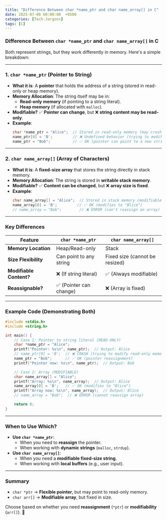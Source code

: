 ```yaml
---
title: "Difference Between char *name_ptr and char name_array[] in C"
date: 2025-07-06 00:00:00  +0500
categories: [Tech-Jargons]
tags: [C]
---
```

### **Difference Between `char *name_ptr` and `char name_array[]` in C**

Both represent strings, but they work differently in memory. Here's a simple breakdown:

---

### **1. `char *name_ptr` (Pointer to String)**
- **What it is**: A **pointer** that holds the address of a string (stored in read-only or heap memory).
- **Memory Allocation**: The string itself may be in:
  - **Read-only memory** (if pointing to a string literal).
  - **Heap memory** (if allocated with `malloc`).
- **Modifiable?** ✅ **Pointer can change**, but ❌ **string content may be read-only**.
- **Example**:
  ```c
  char *name_ptr = "Alice";  // Stored in read-only memory (may crash if modified)
  name_ptr[0] = 'B';         // ❌ Undefined behavior (trying to modify read-only memory)
  name_ptr = "Bob";          // ✅ OK (pointer can point to a new string)
  ```

---

### **2. `char name_array[]` (Array of Characters)**
- **What it is**: A **fixed-size array** that stores the string directly in stack memory.
- **Memory Allocation**: The string is stored in **writable stack memory**.
- **Modifiable?** ✅ **Content can be changed**, but ❌ **array size is fixed**.
- **Example**:
  ```c
  char name_array[] = "Alice";  // Stored in stack memory (modifiable)
  name_array[0] = 'B';         // ✅ OK (modifies to "Blice")
  // name_array = "Bob";        // ❌ ERROR (can't reassign an array)
  ```

---

### **Key Differences**

| Feature                | `char *name_ptr`               | `char name_array[]`            |
|------------------------|-------------------------------|--------------------------------|
| **Memory Location**    | Heap/Read-only                | Stack                          |
| **Size Flexibility**   | Can point to any string       | Fixed size (cannot be resized) |
| **Modifiable Content?**| ❌ (If string literal)        | ✅ (Always modifiable)         |
| **Reassignable?**      | ✅ (Pointer can change)       | ❌ (Array is fixed)            |

---

### **Example Code (Demonstrating Both)**
```c
#include <stdio.h>
#include <string.h>

int main() {
    // Case 1: Pointer to string literal (READ-ONLY)
    char *name_ptr = "Alice";
    printf("Pointer: %s\n", name_ptr);  // Output: Alice
    // name_ptr[0] = 'B';  // ❌ CRASH (trying to modify read-only memory)
    name_ptr = "Bob";      // ✅ OK (pointer reassignment)
    printf("Pointer now: %s\n", name_ptr);  // Output: Bob

    // Case 2: Array (MODIFIABLE)
    char name_array[] = "Alice";
    printf("Array: %s\n", name_array);  // Output: Alice
    name_array[0] = 'B';   // ✅ OK (modifies to "Blice")
    printf("Array now: %s\n", name_array);  // Output: Blice
    // name_array = "Bob";  // ❌ ERROR (cannot reassign array)

    return 0;
}
```

---

### **When to Use Which?**
- **Use `char *name_ptr`**:
  - When you need to **reassign** the pointer.
  - When working with **dynamic strings** (`malloc`, `strdup`).
- **Use `char name_array[]`**:
  - When you need a **modifiable fixed-size string**.
  - When working with **local buffers** (e.g., user input).

---

### **Summary**
- `char *ptr` → **Flexible pointer**, but may point to read-only memory.
- `char arr[]` → **Modifiable array**, but fixed in size.

Choose based on whether you need **reassignment** (`*ptr`) or **modifiability** (`arr[]`). 🚀

